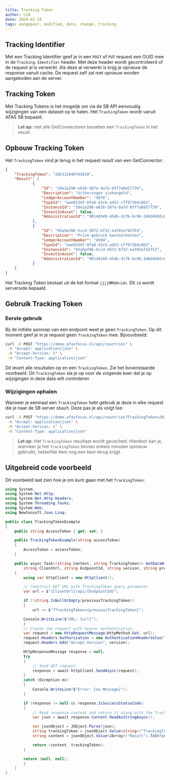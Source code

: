 ```yaml
---
title: Tracking Token
author: CLN
date: 2024-02-18
tags: aangepast, modified, data, change, tracking
---
```


## Tracking Identifier

Met een Tracking Identifier geef je in een `POST` of `PUT` request een GUID mee in de `Tracking-Identifier` header. Met deze header wordt gecontroleerd of de request al is verwerkt. Als deze al verwerkt is krijg je opnieuw de response vanuit cache. De request zelf zal niet opnieuw worden aangeboden aan de server.

## Tracking Token

Met Tracking Tokens is het mogelijk om via de SB API eenvoudig wijzigingen van een dataset op te halen. Het `TrackingToken` wordt vanuit AFAS SB bepaald.

> **Let op:** niet alle GetConnectoren bevatten een `TrackingToken` in het result.

## Opbouw Tracking Token

Het `TrackingToken` vind je terug in het request result van een GetConnector:

``` json
{
    "TrackingToken": "202312040745010",
    "Result": [
            {
                "Id": "3de1a298-e610-587a-9a7d-85f7a6657739",
                "Description": "Uitkeringen ziekengeld",
                "LedgerAccountNumber": "4076",
                "TypeId": "aae9334f-0fa8-43cb-ad52-cff973b4c863",
                "InstanceId": "3de1a298-e610-587a-9a7d-85f7a6657739",
                "InvestInAsset": false,
                "AdministrationId": "90140349-45db-41fb-bc96-248d4602c64f"
            },
            {
                "Id": "93a9af06-5ccd-5672-bf32-eaf81ef42f53",
                "Description": "Privé-gebruik kantoorkosten",
                "LedgerAccountNumber": "4594",
                "TypeId": "aae9334f-0fa8-43cb-ad52-cff973b4c863",
                "InstanceId": "93a9af06-5ccd-5672-bf32-eaf81ef42f53",
                "InvestInAsset": false,
                "AdministrationId": "90140349-45db-41fb-bc96-248d4602c64f"
            }
    ]
}
```

Het Tracking Token bestaat uit de het format `jjjjMMdd<id>`. Dit `id` wordt serverside bepaald.

## Gebruik Tracking Token

### Eerste gebruik

Bij de initiële aanroep van een endpoint weet je geen `TrackingToken`. Op dit moment geef je in je request geen `TrackingToken` mee. Bijvoorbeeld:

``` bash
curl -X POST "https://demo.afasfocus.nl/api/countries" \
 -H "Accept: application/json" \
 -H "Accept-Version: 1" \
 -H "Content-Type: application/json"
```

Dit levert alle resultaten op en een `TrackingToken`. Zie het bovenstaande voorbeeld. Dit `TrackingToken` sla je op voor de volgende keer dat je op wijzigingen in deze data wilt controleren

### Wijzigingen ophalen

Wanneer je eenmaal een `TrackingToken` hebt gebruik je deze in elke request die je naar de SB server stuurt. Deze pas je als volgt toe:

``` bash
curl -X POST "https://demo.afasfocus.nl/api/countries?TrackingToken=202312040745010" \
 -H "Accept: application/json" \
 -H "Accept-Version: 1" \
 -H "Content-Type: application/json"
```

> **Let op:** Het `TrackingToken` resultaat wordt gecached. Hierdoor kan je, wanneer je het `TrackingToken` binnen enkele minuten opnieuw gebruikt, hetzelfde item nog een keer terug krijgt.

## Uitgebreid code voorbeeld

Dit voorbeeld laat zien hoe je om kunt gaan met het `TrackingToken`:

```csharp
using System;
using System.Net.Http;
using System.Net.Http.Headers;
using System.Threading.Tasks;
using System.Web;
using Newtonsoft.Json.Linq;

public class TrackingTokenExample
{
    public string AccessToken { get; set; }

    public TrackingTokenExample(string accessToken)
    {
        AccessToken = accessToken;
    }

    public async Task<(string Content, string TrackingToken)> GetDataWithTrackingTokenAsync(
        string ClientUrl, string EndpointId, string version, string previousTrackingToken = null)
    {
        using var httpClient = new HttpClient();

        // Construct GET URL with TrackingToken query parameter.
        var url = $"{ClientUrl}/api/{EndpointId}";

        if (!string.IsNullOrEmpty(previousTrackingToken))
        {
            url += $"?TrackingToken={previousTrackingToken}";

        Console.WriteLine($"URL: {url}");
        }
        // Create the request with bearer authentication.
        var request = new HttpRequestMessage(HttpMethod.Get, url);
        request.Headers.Authorization = new AuthenticationHeaderValue("Bearer", AccessToken);
        request.Headers.Add("Accept-Version", version);

        HttpResponseMessage response = null;
        try
        {
            // Send GET request.
            response = await httpClient.SendAsync(request);
        }
        catch (Exception ex)
        {
            Console.WriteLine($"Error: {ex.Message}");
        }

        if (response != null && response.IsSuccessStatusCode)
        {
            // Read response content and return it along with the TrackingToken.
            var json = await response.Content.ReadAsStringAsync();

            var jsonObject = JObject.Parse(json);
            string trackingToken = jsonObject.Value<string>("TrackingToken");
            string content = jsonObject.Value<JArray>("Result").ToString();

            return (content, trackingToken);
        }

        return (null, null);
        }
    ]
}
```
